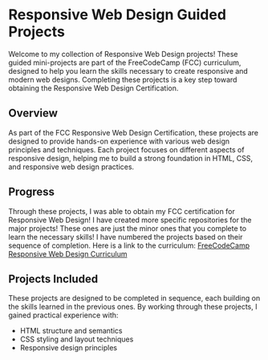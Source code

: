 # Responsive Web Design Guided Projects

Welcome to my collection of Responsive Web Design projects! These guided mini-projects are part of the FreeCodeCamp (FCC) curriculum, designed to help you learn the skills necessary to create responsive and modern web designs. Completing these projects is a key step toward obtaining the Responsive Web Design Certification.

## Overview

As part of the FCC Responsive Web Design Certification, these projects are designed to provide hands-on experience with various web design principles and techniques. Each project focuses on different aspects of responsive design, helping me to build a strong foundation in HTML, CSS, and responsive web design practices.

## Progress

Through these projects, I was able to obtain my FCC certification for Responsive Web Design! I have created more specific repositories for the major projects! These ones are just the minor ones that you complete to learn the necessary skills! I have numbered the projects based on their sequence of completion. Here is a link to the curriculum: [FreeCodeCamp Responsive Web Design Curriculum](https://www.freecodecamp.org/learn/2022/responsive-web-design/)

## Projects Included

These projects are designed to be completed in sequence, each building on the skills learned in the previous ones. By working through these projects, I gained practical experience with:

- HTML structure and semantics
- CSS styling and layout techniques
- Responsive design principles

